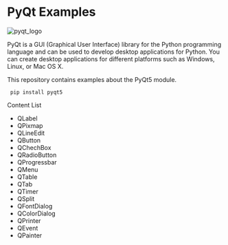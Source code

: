# PyQt Examples
![pyqt_logo](https://user-images.githubusercontent.com/24435617/236007595-3cedfe30-b4ec-4dfe-b494-b54b2ce3ef63.png)



PyQt is a GUI (Graphical User Interface) library for the Python programming language and can be used to develop desktop applications for Python. You can create desktop applications for different platforms such as Windows, Linux, or Mac OS X.


This repository contains examples about the PyQt5 module.

<code> pip install pyqt5 </code>


Content List
- QLabel
- QPixmap
- QLineEdit
- QButton
- QChechBox
- QRadioButton
- QProgressbar
- QMenu
- QTable
- QTab
- QTimer
- QSplit
- QFontDialog
- QColorDialog
- QPrinter
- QEvent
- QPainter